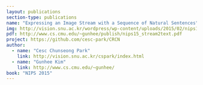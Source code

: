 ```yaml
---
layout: publications
section-type: publications
name: "Expressing an Image Stream with a Sequence of Natural Sentences"
img: http://vision.snu.ac.kr/wordpress/wp-content/uploads/2015/02/nips15_stream2text_top-300x162.gif
pdf: http://www.cs.cmu.edu/~gunhee/publish/nips15_stream2text.pdf
project: https://github.com/cesc-park/CRCN
author:
  - name: "Cesc Chunseong Park"
    link: http://vision.snu.ac.kr/cspark/index.html
  - name: "Gunhee Kim"
    link: http://www.cs.cmu.edu/~gunhee/
book: "NIPS 2015"
---
```

